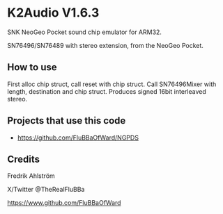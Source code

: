 # K2Audio V1.6.3

SNK NeoGeo Pocket sound chip emulator for ARM32.

SN76496/SN76489 with stereo extension, from the NeoGeo Pocket.

## How to use

First alloc chip struct, call reset with chip struct.
Call SN76496Mixer with length, destination and chip struct.
Produces signed 16bit interleaved stereo.

## Projects that use this code

* https://github.com/FluBBaOfWard/NGPDS

## Credits

Fredrik Ahlström

X/Twitter @TheRealFluBBa

https://www.github.com/FluBBaOfWard
